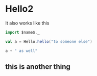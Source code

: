 # Hello2

It also works like this

```scala
import $name$._

val a = Hello.hello("to someone else")

a + " as well"
```

## this is another thing
